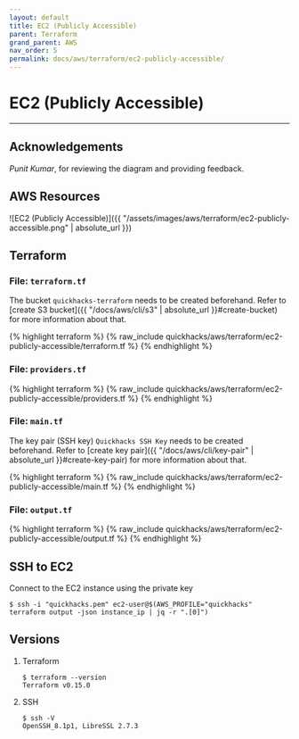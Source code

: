 ```yaml
---
layout: default
title: EC2 (Publicly Accessible)
parent: Terraform
grand_parent: AWS
nav_order: 5
permalink: docs/aws/terraform/ec2-publicly-accessible/
---
```


# EC2 (Publicly Accessible)

---

## Acknowledgements

_Punit Kumar_, for reviewing the diagram and providing feedback.

## AWS Resources

![EC2 (Publicly Accessible)]({{ "/assets/images/aws/terraform/ec2-publicly-accessible.png" | absolute_url }})

## Terraform

### File: `terraform.tf`

The bucket `quickhacks-terraform` needs to be created beforehand. Refer to
[create S3 bucket]({{ "/docs/aws/cli/s3" | absolute_url }}#create-bucket) for more information about that.

{% highlight terraform %}
{% raw_include quickhacks/aws/terraform/ec2-publicly-accessible/terraform.tf %}
{% endhighlight %}

### File: `providers.tf`

{% highlight terraform %}
{% raw_include quickhacks/aws/terraform/ec2-publicly-accessible/providers.tf %}
{% endhighlight %}

### File: `main.tf`

The key pair (SSH key) `Quickhacks SSH Key` needs to be created beforehand.  Refer to
[create key pair]({{ "/docs/aws/cli/key-pair" | absolute_url }}#create-key-pair) for more information about that.

{% highlight terraform %}
{% raw_include quickhacks/aws/terraform/ec2-publicly-accessible/main.tf %}
{% endhighlight %}

### File: `output.tf`

{% highlight terraform %}
{% raw_include quickhacks/aws/terraform/ec2-publicly-accessible/output.tf %}
{% endhighlight %}

## SSH to EC2

Connect to the EC2 instance using the private key

```console
$ ssh -i "quickhacks.pem" ec2-user@$(AWS_PROFILE="quickhacks" terraform output -json instance_ip | jq -r ".[0]")
```

## Versions

1. Terraform

    ```console
    $ terraform --version
    Terraform v0.15.0
    ```

1. SSH

   ```console
   $ ssh -V
   OpenSSH_8.1p1, LibreSSL 2.7.3
   ```
